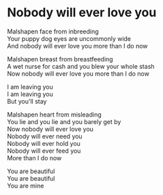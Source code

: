 # Nobody will ever love you

Malshapen face from inbreeding<br/>
Your puppy dog eyes are uncommonly wide<br/>
And nobody will ever love you more than I do now

Malshapen breast from breastfeeding<br/>
A wet nurse for cash and you blew your whole stash<br/>
Now nobody will ever love you more than I do now

I am leaving you<br/>
I am leaving you<br/>
But you'll stay<br/>

Malshapen heart from misleading<br/>
You lie and you lie and you barely get by<br/>
Now nobody will ever love you<br/>
Nobody will ever need you<br/>
Nobody will ever hold you<br/>
Nobody will ever feed you<br/>
More than I do now

You are beautiful<br/>
You are beautiful<br/>
You are mine
